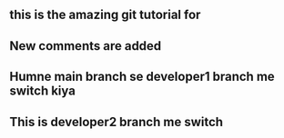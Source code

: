 ## this is the amazing git tutorial for

## New comments are added 

## Humne main branch se developer1 branch me switch kiya 

## This is developer2 branch me switch